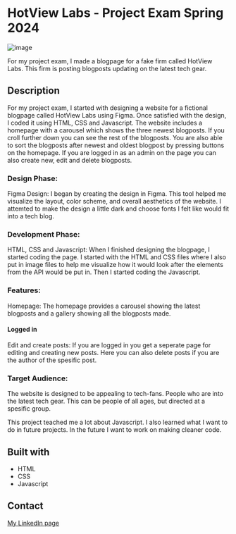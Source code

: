 

# HotView Labs - Project Exam Spring 2024

![image](https://i.postimg.cc/WbZj4xYv/Skjermbilde-10.png)

For my project exam, I made a blogpage for a fake firm called HotView Labs. This firm is posting blogposts updating on the latest tech gear. 

## Description
For my project exam, I started with designing a website for a fictional blogpage called HotView Labs using Figma. Once satisfied with the design, I coded it using HTML, CSS and Javascript. The website includes a homepage with a carousel which shows the three newest blogposts. If you croll further down you can see the rest of the blogposts. You are also able to sort the blogposts after newest and oldest blogpost by pressing buttons on the homepage. If you are logged in as an admin on the page you can also create new, edit and delete blogposts. 

### Design Phase:
Figma Design: I began by creating the design in Figma. This tool helped me visualize the layout, color scheme, and overall aesthetics of the website. I attemted to make the design a little dark and choose fonts I felt like would fit into a tech blog. 

### Development Phase:
HTML, CSS and Javascript: When I finished designing the blogpage, I started coding the page. I started with the HTML and CSS files where I also put in image files to help me visualize how it would look after the elements from the API would be put in. Then I started coding the Javascript. 

### Features:
Homepage: The homepage provides a carousel showing the latest blogposts and a gallery showing all the blogposts made.

#### Logged in
Edit and create posts: If you are logged in you get a seperate page for editing and creating new posts. Here you can also delete posts if you are the author of the spesific post.

### Target Audience:
The website is designed to be appealing to tech-fans. People who are into the latest tech gear. This can be people of all ages, but directed at a spesific group.

This project teached me a lot about Javascript. I also learned what I want to do in future projects. In the future I want to work on making cleaner code. 

## Built with
- HTML
- CSS
- Javascript

## Contact

[My LinkedIn page](https://www.linkedin.com/in/gyda-lofthus-301069291/)
